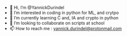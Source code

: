 - 👋 Hi, I’m @YannickDurindel
- 👀 I’m interested in coding in python for ML, and crytpo
- 🌱 I’m currently learning C and, IA and crypto in python
- 💞️ I’m looking to collaborate on scripts at school
- 📫 How to reach me : yannick.durindel@protonmail.com

<!---
YannickDurindel/YannickDurindel is a ✨ special ✨ repository because its `README.md` (this file) appears on your GitHub profile.
You can click the Preview link to take a look at your changes.
--->
